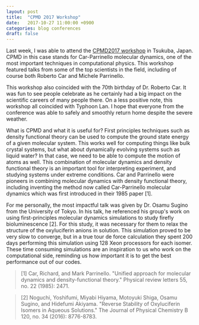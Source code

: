 ```yaml
---
layout: post
title:  "CPMD 2017 Workshop"
date:   2017-10-27 11:00:00 +0900
categories: blog conferences
draft: false
---
```


Last week, I was able to attend the
[CPMD2017 workshop](http://www.nims.go.jp/MII-I/CPMD2017/) in Tsukuba, Japan.
CPMD in this case stands for Car-Parrinello molecular dynamics, one of the
most important techniques in computational physics. This workshop featured
talks from some of the top scientists in the field, including of course both
Roberto Car and Michele Parrinello.

This workshop also coincided with the 70th birthday of Dr. Roberto Car. It was
fun to see people celebrate as he certainly had a big impact on the scientific
careers of many people there. On a less positive note, this workshop all
coincided with Typhoon Lan. I hope that everyone from the conference was able
to safely and smoothly return home despite the severe weather.

What is CPMD and what it is useful for? First principles techniques such as
density functional theory can be used to compute the ground state energy of
a given molecular system. This works well for computing things like bulk
crystal systems, but what about dynamically evolving systems such as liquid
water? In that case, we need to be able to compute the motion of atoms as well.
This combination of molecular dynamics and density functional theory is an
important tool for interpreting experiment, and studying systems under extreme
conditions. Car and Parrinello were pioneers in combining molecular dynamics
with density functional theory, including inventing the method now called
Car-Parrinello molecular dynamics which was first introduced in their 1985
paper [1].

For me personally, the most impactful talk was given by Dr. Osamu Sugino from
the University of Tokyo. In his talk, he referenced his group's work on
using first-principles molecular dynamics simulations to study firefly
bioluminescence [2]. For this study, it was necessary for them to relax the
structure of the oxyluciferin anions in solution. This simulation proved to
be very slow to converge, but in a true tour de force calculation they spent
200 days performing this simulation using 128 Xeon processors for each isomer.
These time consuming simulations are an inspiration to us who work on the
computational side, reminding us how important it is to get the best performance
out of our codes.

> [1] Car, Richard, and Mark Parrinello. "Unified approach for molecular
> dynamics and density-functional theory." Physical review letters 55,
> no. 22 (1985): 2471.

> [2] Noguchi, Yoshifumi, Miyabi Hiyama, Motoyuki Shiga, Osamu Sugino, and
Hidefumi Akiyama. "Reverse Stability of Oxyluciferin Isomers in Aqueous
Solutions." The Journal of Physical Chemistry B 120, no. 34 (2016): 8776-8783.
